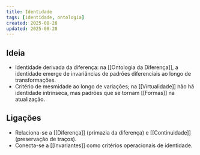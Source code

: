```yaml
---
title: Identidade
tags: [identidade, ontologia]
created: 2025-08-28
updated: 2025-08-28
---
```


## Ideia
- Identidade derivada da diferença: na [[Ontologia da Diferença]], a identidade emerge de invariâncias de padrões diferenciais ao longo de transformações.
- Critério de mesmidade ao longo de variações; na [[Virtualidade]] não há identidade intrínseca, mas padrões que se tornam [[Formas]] na atualização.

## Ligações
- Relaciona-se a [[Diferença]] (primazia da diferença) e [[Continuidade]] (preservação de traços).
- Conecta-se a [[Invariantes]] como critérios operacionais de identidade.
